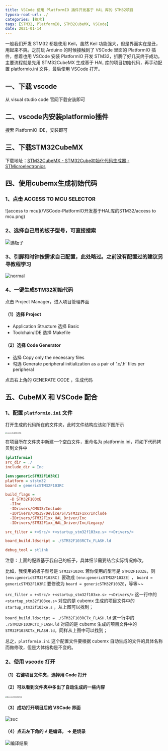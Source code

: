 ```yaml
---
title: VSCode 使用 PlatformIO 插件开发基于 HAL 库的 STM32项目
typora-root-url: ./
categories: [技术]
tags: [STM32, PlatformIO, STM32CubeMX, VSCode]
date: 2021-01-14
---
```


一般我们开发 STM32 都是使用 Keil，虽然 Keil 功能强大，但是界面实在是丑，用起来不爽。之前玩 Arduino 的时候接触到了 VSCode 里面的 PlatformIO 插件，想着也用 VSCode 安装 PlatformIO 开发 STM32，折腾了好几天终于成功。主要流程就是先用 STM32CubeMX 生成基于 HAL 库的项目初始代码，再手动配置 platformio.ini 文件，最后使用 VSCode 打开。

<!--more-->

## 一、下载 vscode

从 visual studio code 官网下载安装即可

## 二、vscode内安装platformio插件

搜索 PlatformIO IDE，安装即可

## 三、下载STM32CubeMX

下载地址：[STM32CubeMX - STM32Cube初始化代码生成器 - STMicroelectronics](https://www.st.com/zh/development-tools/stm32cubemx.html#get-software)

## 四、使用cubemx生成初始代码

### 1、点击 ACCESS TO MCU SELECTOR

![access to mcu](/VSCode-PlatformIO开发基于HAL库的STM32/access to mcu.png)

### 2、选择自己用的板子型号，可直接搜索

![选板子](/VSCode-PlatformIO开发基于HAL库的STM32/选板子.png)

### 3、引脚和时钟按需求自己配置，此处略过。之前没有配置过的建议另寻教程学习

![normal](/VSCode-PlatformIO开发基于HAL库的STM32/normal.png)

### 4、一键生成STM32初始代码

点击 Project Manager，进入项目管理界面

#### （1）选择 Project

- Application Structure 选择 Basic
- Toolchain/IDE 选择 Makefile

#### （2）选择 Code Generator

- 选择 Copy only the necessary files
- 勾选 Generate peripheral initialization as a pair of ‘.c/.h’ files per peripheral

点击右上角的 GENERATE CODE ，生成代码

## 五、CubeMX 和 VSCode 配合

### 1、配置 `platformio.ini` 文件

打开生成的代码所在的文件夹，此时文件结构应该如下图所示

<img src="/VSCode-PlatformIO开发基于HAL库的STM32/cumemx生成后的文件夹.png" alt="cumemx生成后的文件夹" style="zoom:30%;" />

在项目所在文件夹中新建一个空白文件，重命名为 platformio.ini，将如下代码拷贝到文件中

```ini
[platformio]
src_dir = ./
include_dir = Inc

[env:genericSTM32F103RC]
platform = ststm32
board = genericSTM32F103RC

build_flags =         
  -D STM32F103xE
  -IInc
  -IDrivers/CMSIS/Include
  -IDrivers/CMSIS/Device/ST/STM32F1xx/Include
  -IDrivers/STM32F1xx_HAL_Driver/Inc
  -IDrivers/STM32F1xx_HAL_Driver/Inc/Legacy/

src_filter = +<Src/> +<startup_stm32f103xe.s> +<Drivers/>

board_build.ldscript = ./STM32F103RCTx_FLASH.ld

debug_tool = stlink
```

注意：上面的配置基于我自己的板子，具体细节需要结合实际情况修改。

比如，我使用的板子型号是 `STM32F103RC` 若你使用的型号是 `STM32F103ZE`，则`[env:genericSTM32F103RC] `要改成 `[env:genericSTM32F103ZE]` ， `board = genericSTM32F103RC` 要修改为 `board = genericSTM32F103ZE`，等等~~

`src_filter = +<Src/> +<startup_stm32f103xe.s> +<Drivers/>` 这一行中的 `<startup_stm32f103xe.s>` 对应的是 cubemx 生成的项目文件中的 `startup_stm32f103xe.s` ，从上图可以找到；

`board_build.ldscript = ./STM32F103RCTx_FLASH.ld` 这一行中的 `./STM32F103RCTx_FLASH.ld` 对应的是 cubemx 生成的项目文件中的 `STM32F103RCTx_FLASH.ld`，同样从上图中可以找到；

总之，`platformio.ini` 这个配置文件要根据 cubemx 自动生成的文件的具体名称而做修改，但是大体结构是不变的。

### 2、使用 vscode 打开

#### （1）右键项目文件夹，选择用 Code 打开

#### （2）可以看到文件夹中多出了自动生成的一些内容

<img src="/VSCode-PlatformIO开发基于HAL库的STM32/用vscode打开后的文件夹.png" alt="用vscode打开后的文件夹" style="zoom:30%;" />

#### （3）成功打开项目后的 VSCode 界面

![suc](/VSCode-PlatformIO开发基于HAL库的STM32/suc.png)

#### （4）点击左下角的 √ 是编译， → 是烧录

![编译结果](/VSCode-PlatformIO开发基于HAL库的STM32/编译结果.png)
